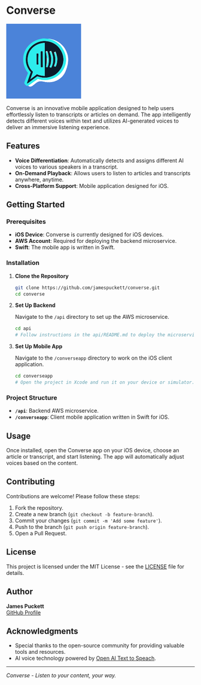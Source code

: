 # Converse

![Converse Logo](./logo.png)

Converse is an innovative mobile application designed to help users effortlessly listen to transcripts or articles on demand. The app intelligently detects different voices within text and utilizes AI-generated voices to deliver an immersive listening experience.

## Features

- **Voice Differentiation**: Automatically detects and assigns different AI voices to various speakers in a transcript.
- **On-Demand Playback**: Allows users to listen to articles and transcripts anywhere, anytime.
- **Cross-Platform Support**: Mobile application designed for iOS.

## Getting Started

### Prerequisites

- **iOS Device**: Converse is currently designed for iOS devices.
- **AWS Account**: Required for deploying the backend microservice.
- **Swift**: The mobile app is written in Swift.

### Installation

1. **Clone the Repository**

    ```bash
    git clone https://github.com/jamespuckett/converse.git
    cd converse
    ```

2. **Set Up Backend**

   Navigate to the `/api` directory to set up the AWS microservice.

    ```bash
    cd api
    # Follow instructions in the api/README.md to deploy the microservice.
    ```

3. **Set Up Mobile App**

   Navigate to the `/converseapp` directory to work on the iOS client application.

    ```bash
    cd converseapp
    # Open the project in Xcode and run it on your device or simulator.
    ```

### Project Structure

- **`/api`**: Backend AWS microservice.
- **`/converseapp`**: Client mobile application written in Swift for iOS.

## Usage

Once installed, open the Converse app on your iOS device, choose an article or transcript, and start listening. The app will automatically adjust voices based on the content.

## Contributing

Contributions are welcome! Please follow these steps:

1. Fork the repository.
2. Create a new branch (`git checkout -b feature-branch`).
3. Commit your changes (`git commit -m 'Add some feature'`).
4. Push to the branch (`git push origin feature-branch`).
5. Open a Pull Request.

## License

This project is licensed under the MIT License - see the [LICENSE](LICENSE) file for details.

## Author

**James Puckett**  
[GitHub Profile](https://github.com/puckettventures)

## Acknowledgments

- Special thanks to the open-source community for providing valuable tools and resources.
- AI voice technology powered by [Open AI Text to Speach](https://platform.openai.com/docs/guides/text-to-speech/quickstart?lang=node).

---

*Converse - Listen to your content, your way.*
